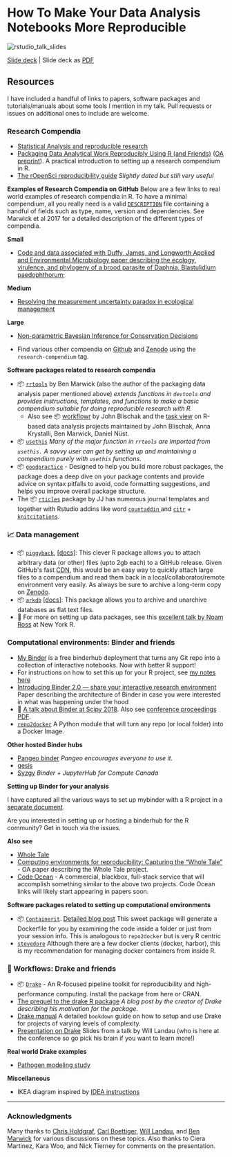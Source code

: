 # How To Make Your Data Analysis Notebooks More Reproducible

![rstudio_talk_slides](https://i.imgur.com/fYGze6k.png)

[Slide deck](http://inundata.org/talks/rstd19/#/) | Slide deck as [PDF](https://github.com/karthik/rstudio2019/blob/master/reproducible-data-analysis.pdf) 

## Resources
I have included a handful of links to papers, software packages and tutorials/manuals about some tools I mention in my talk. Pull requests or issues on additional ones to include are welcome.

### Research Compendia

- [Statistical Analysis and reproducible research ](https://biostats.bepress.com/bioconductor/paper2/)
- [Packaging Data Analytical Work Reproducibly Using R (and Friends)](https://www.tandfonline.com/doi/abs/10.1080/00031305.2017.1375986) ([OA preprint](https://peerj.com/preprints/3192/)). A practical introduction to setting up a research compendium in R. 
- [The rOpenSci reproducibility guide](https://ropensci.github.io/reproducibility-guide/) *Slightly dated but still very useful*

**Examples of Research Compendia on GitHub**
Below are a few links to real world examples of research compendia in R. To have a minimal compendium, all you really need is a valid [`DESCRIPTION`](https://github.com/boettiger-lab/pomdp-intro/blob/master/DESCRIPTION) file containing a handful of fields such as type, name, version and dependencies. See Marwick et al 2017 for a detailed description of the different types of compendia.

**Small**
- [Code and data associated with Duffy, James, and Longworth Applied and Environmental Microbiology paper describing the ecology, virulence, and phylogeny of a brood parasite of Daphnia, Blastulidium paedophthorum;](https://github.com/duffymeg/BroodParasiteDescription)
 
**Medium**
- [Resolving the measurement uncertainty paradox in ecological management](https://github.com/boettiger-lab/pomdp-intro)

**Large**

- [Non-parametric Bayesian Inference for Conservation Decisions ](https://github.com/cboettig/nonparametric-bayes)

- Find various other compendia on [Github](https://github.com/topics/research-compendium) and [Zenodo](https://zenodo.org/communities/research-compendium?page=1&size=20) using the `research-compendium` tag.

**Software packages related to research compendia**

- 📦 [`rrtools`](https://github.com/benmarwick/rrtools)  by Ben Marwick (also the author of the packaging data analysis paper mentioned above) *extends functions in `devtools` and provides instructions, templates, and functions to make a basic compendium suitable for doing reproducible research with R.* 
	- Also see 📦 [workflowr](https://jdblischak.github.io/workflowr/) by John Blischak and the [task view](https://github.com/jdblischak/ctv-project-workflows) on R-based data analysis projects maintained by John Blischak, Anna Krystalli, Ben Marwick, Daniel Nüst.
- 📦 [`usethis`](https://github.com/r-lib/usethis) *Many of the major function in `rrtools` are imported from `usethis.` A savvy user can get by setting up and maintaining a compendium purely with `usethis` functions.*
- 📦 [`goodpractice`](https://github.com/MangoTheCat/goodpractice) - Designed to help you build more robust packages, the package does a deep dive on your package contents and provide advice on syntax pitfalls to avoid, code formatting suggestions, and helps you improve overall package structure.
- The 📦 [`rticles`](https://github.com/rstudio/rticles) package by JJ has numerous journal templates and together with Rstudio addins like word [`countaddin` ](https://github.com/benmarwick/wordcountaddin)and [`citr`](https://github.com/crsh/citr) + [`knitcitations`](https://github.com/cboettig/knitcitations).
 

### 📈 Data management 

- 📦 [`piggyback`](https://github.com/ropensci/piggyback), [[docs]](https://ropensci.github.io/piggyback/):  This clever R package allows you to attach arbitrary data (or other) files (upto 2gb each) to a GitHub release. Given GitHub's fast [CDN](https://en.wikipedia.org/wiki/Content_delivery_network), this would be an easy way to quickly attach large files to a compendium and read them back in a local/collaborator/remote environment very easily. As always be sure to archive a long-term copy on [Zenodo](https://zenodo.org/).
- 📦 [`arkdb`](https://github.com/ropensci/arkdb) [[docs]](https://ropensci.github.io/arkdb/):  This package allows you to archive and unarchive databases as flat text files.
-  🎥 For more on setting up data packages, see this [excellent talk by Noam Ross](https://www.youtube.com/watch?v=zsEsh5QpN0U) at New York R.

### Computational environments: Binder and friends

- [My Binder](https://mybinder.org/) is a free binderhub deployment that turns any Git repo into a collection of interactive notebooks. Now with better R support!
- For instructions on how to set this up for your R project, see [my notes here](https://github.com/karthik/rstudio2019/blob/master/binder-notes.md)
- [Introducing Binder 2.0 — share your interactive research environment](https://elifesciences.org/labs/8653a61d/introducing-binder-2-0-share-your-interactive-research-environment) Paper describing the architecture of Binder in case you were interested in what was happening under the hood
- 🎥 [A talk about Binder at Scipy 2018](https://www.youtube.com/watch?v=KcC0W5LP9GM). Also see [conference proceedings PDF](http://conference.scipy.org/proceedings/scipy2018/pdfs/project_jupyter.pdf).
- [`repo2docker`](https://github.com/jupyter/repo2docker) A Python module that will turn any repo (or local folder) into a Docker Image.  

**Other hosted Binder hubs**

- [Pangeo binder](https://binder.pangeo.io/) *Pangeo encourages everyone to use it.*
- [gesis](https://notebooks.gesis.org/)
- [Syzgy](http://syzygy.ca/) *Binder + JupyterHub for Compute Canada*

**Setting up Binder for your analysis**

I have captured all the various ways to set up mybinder with a R project in a [separate document](binder-notes.md). 

Are you interested in setting up or hosting a binderhub for the R community? Get in touch via the issues.


**Also see**
- [Whole Tale](https://wholetale.org/) 
- [Computing environments for reproducibility: Capturing the “Whole Tale”](https://www.sciencedirect.com/science/article/pii/S0167739X17310695) - OA paper describing the Whole Tale project.
- [Code Ocean](https://codeocean.com/) - A commercial, blackbox, full-stack service that will accomplish something similar to the above two projects. Code Ocean links will likely start appearing in papers soon.


**Software packages related to setting up computational environments**

- 📦 [`Containerit`](https://github.com/o2r-project/containerit). [Detailed blog post](https://o2r.info/2017/05/30/containerit-package/) This sweet package will generate a Dockerfile for you by examining the code inside a folder or just from your session info. This is analogous to `repo2docker` but is very R centric
- [`stevedore`](https://github.com/richfitz/stevedore) Although there are a few docker clients (docker, harbor), this is my recommendation for managing docker containers from inside R. 


### 🔨 Workflows: Drake and friends

- 📦 [`Drake`](https://github.com/ropensci/drake) - An R-focused pipeline toolkit for reproducibility and high-performance computing. Install the package from here or CRAN.
- [The prequel to the drake R package](https://ropensci.org/blog/2018/02/06/drake/) *A blog post by the creator of Drake describing his motivation for the package.*
- [Drake manual](https://ropenscilabs.github.io/drake-manual/) A detailed `bookdown` guide on how to setup and use Drake for projects of varying levels of complexity.
- [Presentation on Drake](https://wlandau.github.io/drake-datafest-2019/#/) Slides from a talk by Will Landau (who is here at the conference so go pick his brain if you want to learn more!)

**Real world Drake examples**
- [Pathogen modeling study](https://github.com/pat-s/pathogen-modeling)

**Miscellaneous**
- IKEA diagram inspired by [IDEA instructions](https://idea-instructions.com/)

---

### Acknowledgments

Many thanks to [Chris Holdgraf](https://bids.berkeley.edu/people/chris-holdgraf), [Carl Boettiger](https://www.carlboettiger.info/), [Will Landau](https://wlandau.github.io/), and [Ben Marwick](http://faculty.washington.edu/bmarwick/) for various discussions on these topics. Also thanks to Ciera Martinez, Kara Woo, and Nick Tierney for comments on the presentation. 

